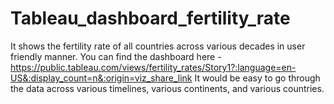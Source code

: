 # Tableau_dashboard_fertility_rate
It shows the fertility rate of all countries across various decades in user friendly manner.
You can find the dashboard here - https://public.tableau.com/views/fertility_rates/Story1?:language=en-US&:display_count=n&:origin=viz_share_link
It would be easy to go through the data across various timelines, various continents, and various countries.
